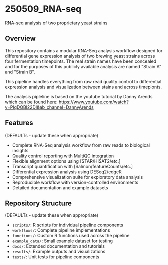 # 250509_RNA-seq
RNA-seq analysis of two proprietary yeast strains

## Overview

This repository contains a modular RNA-Seq analysis workflow designed for differential gene expression analysis of two brewing yeast strains across four fermentation timepoints. The real strain names have been concealed and for the purposes of this publicly available analysis are named "Strain A" and "Strain B".

This pipeline handles everything from raw read quality control to differential expression analysis and visualization between stains and across timepionts.

The analysis pipleline is based on the youtube tutorial by Danny Arends which can be found here: https://www.youtube.com/watch?v=PlqDQBl22DI&ab_channel=DannyArends

## Features

(DEFAULTs - update these when appropriate)
- Complete RNA-Seq analysis workflow from raw reads to biological insights
- Quality control reporting with MultiQC integration
- Flexible alignment options using [STAR/HISAT2/etc.]
- Transcript quantification with [Salmon/featureCounts/etc.]
- Differential expression analysis using DESeq2/edgeR
- Comprehensive visualization suite for exploratory data analysis
- Reproducible workflow with version-controlled environments
- Detailed documentation and example datasets

## Repository Structure

(DEFAULTs - update these when appropriate)
- `scripts/`: R scripts for individual pipeline components
- `workflows/`: Complete pipeline implementations
- `functions/`: Custom R functions used across the pipeline
- `example_data/`: Small example dataset for testing
- `docs/`: Extended documentation and tutorials
- `results/`: Example outputs and visualizations
- `tests/`: Unit tests for pipeline components


